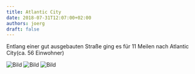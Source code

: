 ```yaml
---
title: Atlantic City
date: 2018-07-31T12:07:00+02:00
authors: joerg
draft: false
---
```


Entlang einer gut ausgebauten Straße ging es für 11 Meilen nach Atlantic City(ca. 56 Einwohner)

![Bild](/images/OI000916.jpg	"Bild")
![Bild](/images/OI000917.jpg	"Bild")
![Bild](/images/OI000918.jpg	"Bild")

